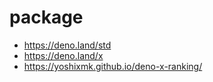 # package

* https://deno.land/std
* https://deno.land/x
* https://yoshixmk.github.io/deno-x-ranking/